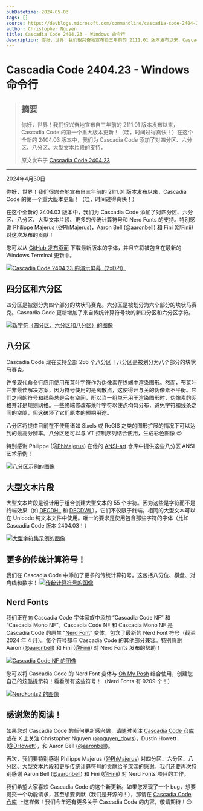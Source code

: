 ```yaml
---
pubDatetime: 2024-05-03
tags: []
source: https://devblogs.microsoft.com/commandline/cascadia-code-2404-23/
author: Christopher Nguyen
title: Cascadia Code 2404.23 - Windows 命令行
description: 你好，世界！我们很兴奋地宣布自三年前的 2111.01 版本发布以来，Cascadia Code 的第一个重大版本更新！（哇，时间过得真快！）在这个全新的 2404.03 版本中，我们为 Cascadia Code 添加了对四分区、六分区、八分区、大型文本片段的支持，
---
```


# Cascadia Code 2404.23 - Windows 命令行

> ## 摘要
>
> 你好，世界！我们很兴奋地宣布自三年前的 2111.01 版本发布以来，Cascadia Code 的第一个重大版本更新！（哇，时间过得真快！）在这个全新的 2404.03 版本中，我们为 Cascadia Code 添加了对四分区、六分区、八分区、大型文本片段的支持，
>
> 原文发布于 [Cascadia Code 2404.23](https://devblogs.microsoft.com/commandline/cascadia-code-2404-23/)

---

2024年4月30日

你好，世界！我们很兴奋地宣布自三年前的 2111.01 版本发布以来，Cascadia Code 的第一个重大版本更新！（哇，时间过得真快！）

在这个全新的 2404.03 版本中，我们为 Cascadia Code 添加了对四分区、六分区、八分区、大型文本片段、更多的传统计算符号和 Nerd Fonts 的支持。特别感谢 Philippe Majerus ([@PhMajerus](https://github.com/PhMajerus))，Aaron Bell ([@aaronbell](https://github.com/aaronbell)) 和 Fini ([@Finii](https://github.com/Finii)) 对这次发布的贡献！

您可以从 [GitHub 发布页面](https://github.com/microsoft/cascadia-code/releases) 下载最新版本的字体，并且它将被包含在最新的 Windows Terminal 更新中。

[![Cascadia Code 2404.23 的演示屏幕（2xDPI）](../../assets/128/Demo-screen-2xDPI.png)](https://devblogs.microsoft.com/commandline/wp-content/uploads/sites/33/2024/04/Demo-screen-2xDPI.png)

## 四分区和六分区

四分区是被划分为四个部分的块状马赛克。六分区是被划分为六个部分的块状马赛克。Cascadia Code 更新增加了来自传统计算符号块的新四分区和六分区字符。

[![新字符（四分区，六分区和八分区）的图像](../../assets/128/NewCharacters.png)](https://devblogs.microsoft.com/commandline/wp-content/uploads/sites/33/2024/04/NewCharacters.png)

## 八分区

Cascadia Code 现在支持全部 256 个八分区！八分区是被划分为八个部分的块状马赛克。

许多现代命令行应用使用布莱叶字符作为伪像素在终端中渲染图形。然而，布莱叶并非最佳解决方案，因为符号使用的是离散点，这使得开与关的伪像素不平衡。它们之间的符号和线条总是会有空间，所以当一组单元用于渲染图形时，伪像素的网格并非是规则网格。一些终端修改布莱叶字符以使点均匀分布，避免字符和线条之间的空隙，但这破坏了它们原本的预期用途。

八分区将提供目前在不使用诸如 Sixels 或 ReGIS 之类的图形扩展的情况下可以达到的最高分辨率。八分区还可以与 VT 控制序列结合使用，生成彩色图像 😉

特别感谢 Philippe ([@PhMajerus](https://github.com/PhMajerus)) 在他的 [ANSI-art](https://github.com/PhMajerus/ANSI-art/tree/main/Unicode) 仓库中提供这些八分区 ANSI 艺术示例！

[![八分区示例的图像](../../assets/128/OctantsExample.png)](https://devblogs.microsoft.com/commandline/wp-content/uploads/sites/33/2024/04/OctantsExample.png)

## 大型文本片段

大型文本片段是设计用于组合创建大型文本的 55 个字符。因为这些是字符而不是终端效果（如 [DECDHL](https://vt100.net/docs/vt510-rm/DECDHL.html) 和 [DECDWL](https://vt100.net/docs/vt510-rm/DECDWL.html)），它们不仅限于终端。相同的大型文本可以在 Unicode 纯文本文件中使用。唯一的要求是使用包含那些字符的字体（比如 Cascadia Code 版本 2404.03！）

[![大型字符集示例的图像](../../assets/128/LargeCharacterSetExample.png)](https://devblogs.microsoft.com/commandline/wp-content/uploads/sites/33/2024/04/LargeCharacterSetExample.png)

## 更多的传统计算符号！

我们在 Cascadia Code 中添加了更多的传统计算符号。这包括八分位、棋盘、对角线和数字！ [![传统计算符号的图像](../../assets/128/LegacyComputingSymbols-300x146.png)](https://devblogs.microsoft.com/commandline/wp-content/uploads/sites/33/2024/04/LegacyComputingSymbols.png)

## Nerd Fonts

我们正在向 Cascadia Code 字体家族中添加 “Cascadia Code NF” 和 “Cascadia Mono NF”。Cascadia Code NF 和 Cascadia Mono NF 是 Cascadia Code 的原生 “[Nerd Font](https://www.nerdfonts.com/)” 变体，包含了最新的 Nerd Font 符号（截至 2024 年 4 月）。每个符号都与 Cascadia Code 的其他部分兼容。特别感谢 Aaron ([@aaronbell](https://github.com/aaronbell)) 和 Fini ([@Finii](https://github.com/Finii)) 对 Nerd Fonts 发布的帮助！

[![Cascadia Code NF 的图像](../../assets/128/NerdFonts1.png)](https://devblogs.microsoft.com/commandline/wp-content/uploads/sites/33/2024/04/NerdFonts1.png)

您可以将 Cascadia Code 的 Nerd Font 变体与 [Oh My Posh](https://ohmyposh.dev/) 结合使用，创建您自己的炫酷提示符！看看所有这些符号！（Nerd Fonts 有 9209 个！）

[![NerdFonts2 的图像](../../assets/128/NerdFonts2.png)](https://devblogs.microsoft.com/commandline/wp-content/uploads/sites/33/2024/04/NerdFonts2.png)

## 感谢您的阅读！

如果您对 Cascadia Code 的任何更新感兴趣，请随时关注 [Cascadia Code 仓库](https://github.com/microsoft/cascadia-code) 或在 X 上关注 Christopher Nguyen ([@nguyen_dows](https://twitter.com/nguyen_dows))，Dustin Howett ([@DHowett](https://twitter.com/DHowett))，和 Aaron Bell ([@aaronbell](https://twitter.com/aaronbell))。

再次，我们要特别感谢 Philippe Majerus ([@PhMajerus](https://github.com/PhMajerus)) 对四分区、六分区、八分区、大型文本片段和更多传统计算符号的贡献给予深深的感谢。我们还要再次特别感谢 Aaron Bell ([@aaronbell](https://github.com/aaronbell)) 和 Fini ([@Finii](https://github.com/Finii)) 对 Nerd Fonts 项目的工作。

我们希望大家喜欢 Cascadia Code 的这个新更新。如果您发现了一个 bug，想要提交一个功能请求，甚至想要贡献（我们是开源的！），那请在 [Cascadia Code 仓库](https://github.com/microsoft/cascadia-code) 上这样做！我们今年还有更多关于 Cascadia Code 的内容，敬请期待！😊
